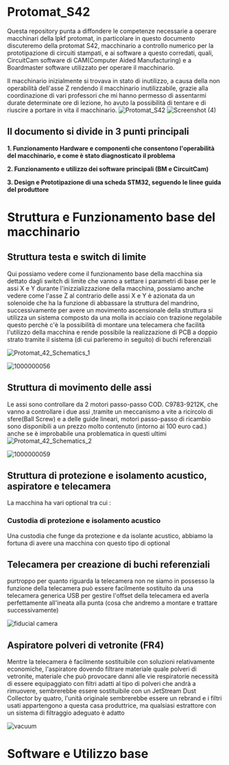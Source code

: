 # Protomat_S42
Questa repository punta a diffondere le competenze necessarie a operare macchinari della lpkf protomat, in particolare in questo documento discuteremo della protomat S42,
macchinario a controllo numerico per la prototipazione di circuiti stampati, e ai software a questo corredati, quali, CircuitCam software di CAM(Computer Aided Manufacturing) e
a Boardmaster software utilizzato per operare il macchinario.

Il macchinario inizialmente si trovava in stato di inutilizzo, a causa della non operabilità dell'asse Z rendendo il macchinario inutilizzabile, grazie alla coordinazione di vari professori
che mi hanno permesso di assentarmi durate determinate ore di lezione, ho avuto la possibilità di tentare e di riuscire a portare in vita il macchinario.
![Protomat_S42](https://github.com/user-attachments/assets/516e50e7-f114-4863-9997-c0e784f4d568)
![Screenshot (4)](https://github.com/user-attachments/assets/d93d0a22-a2a2-467e-a408-d9e9a261da38)

## Il documento si divide in 3 punti principali
   __1. Funzionamento Hardware e componenti che consentono l'operabilità del macchinario, e come è stato diagnosticato il problema__
   
   __2. Funzionamento e utilizzo dei software principali (BM e CircuitCam)__
   
   __3. Design e Prototipazione di una scheda STM32, seguendo le linee guida del produttore__

# Struttura e Funzionamento base del macchinario
   ## Struttura testa e switch di limite
   Qui possiamo vedere come il funzionamento base della macchina sia dettato dagli switch di limite che vanno a settare i parametri di base per le assi X e Y durante l'inizzializzazione della macchina, possiamo anche
   vedere come l'asse Z al contrario delle assi X e Y è azionata da un solenoide che ha la funzione di abbassare la struttura del mandrino, successivamente per avere un movimento ascensionale
   della struttura si utilizza un sistema composto da una molla in acciaio con trazione regolabile questo perchè c'è la possibilità di montare una telecamera che facilità
   l'utilizzo della macchina e rende possibile la realizzazione di PCB a doppio strato tramite il sistema (di cui parleremo in seguito) di buchi referenziali

![Protomat_42_Schematics_1](https://github.com/user-attachments/assets/f49a32e9-4557-433c-9969-6609ffc4387a)

![1000000056](https://github.com/user-attachments/assets/b8df6bba-9414-42e7-8cdb-f1ac6a3e0879)


   ## Struttura di movimento delle assi
   Le assi sono controllare da 2 motori passo-passo COD. C9783-9212K, che vanno a controllare i due assi ,tramite un meccanismo a vite a ricircolo di sfere(Ball Screw) e a delle guide lineari, motori passo-passo di ricambio sono disponibili a un prezzo molto contenuto (intorno ai 100 euro cad.) anche se è improbabile una problematica in questi ultimi
   ![Protomat_42_Schematics_2](https://github.com/user-attachments/assets/46ac16c5-b4ae-402b-b0fb-f9cbe28cb19c)
   
![1000000059](https://github.com/user-attachments/assets/00b071e6-ae8b-469f-87a4-6e010ead619c)


## Struttura di protezione e isolamento acustico, aspiratore e telecamera
   La macchina ha vari optional tra cui :
  ### Custodia di protezione e isolamento acustico
   Una custodia che funge da protezione e da isolante acustico, abbiamo la fortuna di avere una macchina con questo tipo di optional
## Telecamera per creazione di buchi referenziali
   purtroppo per quanto riguarda  la telecamera non ne siamo in possesso
   la funzione della telecamera può essere facilmente sostituito da una telecamera generica USB per gestire l'offset della telecamera ed averla
   perfettamente all'ineata alla punta (cosa che andremo a montare e trattare successivamente)
   
   ![fiducial camera](https://github.com/user-attachments/assets/16099803-8641-44bc-84db-1c4dcf4e1ae5)

   
## Aspiratore polveri di vetronite (FR4)
   Mentre la telecamera è facilmente sostituibile con soluzioni relativamente economiche, l'aspiratore dovendo filtrare materiale quale polveri di vetronite, materiale che può
   provocare danni alle vie respiratorie necessità di essere equipaggiato con filtri adatti al tipo di polveri che andrà a rimuovere, sembrerebbe essere sostituibile con un 
   JetStream Dust Collector by quatro, l'unità originale sembrerebbe essere un rebrand e i filtri usati appartengono a questa casa produttrice, ma qualsiasi estrattore con un
   sistema di filtraggio adeguato è adatto
  
   ![vacuum](https://github.com/user-attachments/assets/709ce684-95ca-42df-b70b-fae999fa515f)

# Software e Utilizzo base
